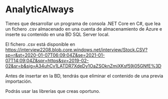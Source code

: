# AnalyticAlways

Tienes que desarrollar un programa de consola .NET Core en C#, que lea un fichero .csv almacenado en una cuenta de almacenamiento de Azure e inserte su contenido en una BD SQL Server local.

El fichero .csv está disponible en https://interview2208.blob.core.windows.net/interview/Stock.CSV?sp=r&st=2020-01-07T06:09:04Z&se=2021-01-07T14:09:04Z&spr=https&sv=2019-02-02&sr=b&sig=A34uhCv1LATDR7XdeDy1OaZSOknZmjXKsf59j05GNfE%3D

Antes de insertar en la BD, tendrás que eliminar el contenido de una previa importación.

Podrás usar las librerías que creas oportuno.